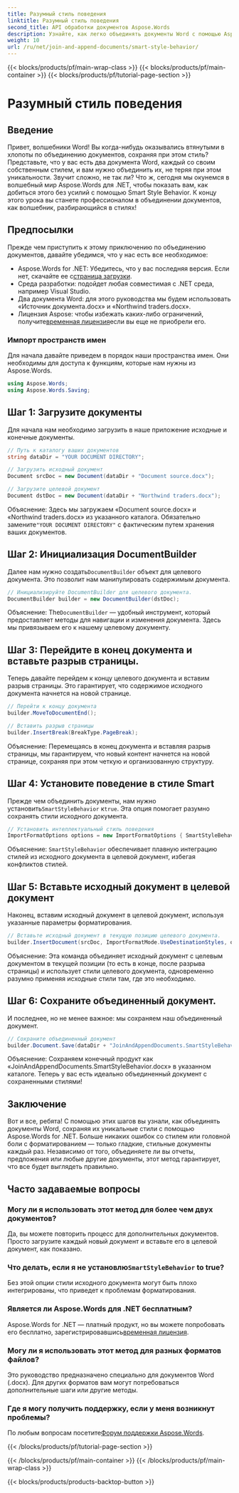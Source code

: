 ```yaml
---
title: Разумный стиль поведения
linktitle: Разумный стиль поведения
second_title: API обработки документов Aspose.Words
description: Узнайте, как легко объединять документы Word с помощью Aspose.Words для .NET, сохраняя стили и гарантируя профессиональные результаты.
weight: 10
url: /ru/net/join-and-append-documents/smart-style-behavior/
---
```


{{< blocks/products/pf/main-wrap-class >}}
{{< blocks/products/pf/main-container >}}
{{< blocks/products/pf/tutorial-page-section >}}

# Разумный стиль поведения

## Введение

Привет, волшебники Word! Вы когда-нибудь оказывались втянутыми в хлопоты по объединению документов, сохраняя при этом стиль? Представьте, что у вас есть два документа Word, каждый со своим собственным стилем, и вам нужно объединить их, не теряя при этом уникальности. Звучит сложно, не так ли? Что ж, сегодня мы окунемся в волшебный мир Aspose.Words для .NET, чтобы показать вам, как добиться этого без усилий с помощью Smart Style Behavior. К концу этого урока вы станете профессионалом в объединении документов, как волшебник, разбирающийся в стилях!

## Предпосылки

Прежде чем приступить к этому приключению по объединению документов, давайте убедимся, что у нас есть все необходимое:

-  Aspose.Words for .NET: Убедитесь, что у вас последняя версия. Если нет, скачайте ее с[страница загрузки](https://releases.aspose.com/words/net/).
- Среда разработки: подойдет любая совместимая с .NET среда, например Visual Studio.
- Два документа Word: для этого руководства мы будем использовать «Источник документа.docx» и «Northwind traders.docx».
-  Лицензия Aspose: чтобы избежать каких-либо ограничений, получите[временная лицензия](https://purchase.aspose.com/temporary-license/)если вы еще не приобрели его.

### Импорт пространств имен

Для начала давайте приведем в порядок наши пространства имен. Они необходимы для доступа к функциям, которые нам нужны из Aspose.Words.

```csharp
using Aspose.Words;
using Aspose.Words.Saving;
```

## Шаг 1: Загрузите документы

Для начала нам необходимо загрузить в наше приложение исходные и конечные документы.

```csharp
// Путь к каталогу ваших документов
string dataDir = "YOUR DOCUMENT DIRECTORY";

// Загрузить исходный документ
Document srcDoc = new Document(dataDir + "Document source.docx");

// Загрузите целевой документ
Document dstDoc = new Document(dataDir + "Northwind traders.docx");
```

Объяснение:
 Здесь мы загружаем «Document source.docx» и «Northwind traders.docx» из указанного каталога. Обязательно замените`"YOUR DOCUMENT DIRECTORY"` с фактическим путем хранения ваших документов.

## Шаг 2: Инициализация DocumentBuilder

 Далее нам нужно создать`DocumentBuilder` объект для целевого документа. Это позволит нам манипулировать содержимым документа.

```csharp
// Инициализируйте DocumentBuilder для целевого документа.
DocumentBuilder builder = new DocumentBuilder(dstDoc);
```

Объяснение:
 The`DocumentBuilder` — удобный инструмент, который предоставляет методы для навигации и изменения документа. Здесь мы привязываем его к нашему целевому документу.

## Шаг 3: Перейдите в конец документа и вставьте разрыв страницы.

Теперь давайте перейдем к концу целевого документа и вставим разрыв страницы. Это гарантирует, что содержимое исходного документа начнется на новой странице.

```csharp
// Перейти к концу документа
builder.MoveToDocumentEnd();

// Вставить разрыв страницы
builder.InsertBreak(BreakType.PageBreak);
```

Объяснение:
Перемещаясь в конец документа и вставляя разрыв страницы, мы гарантируем, что новый контент начнется на новой странице, сохраняя при этом четкую и организованную структуру.

## Шаг 4: Установите поведение в стиле Smart

 Прежде чем объединить документы, нам нужно установить`SmartStyleBehavior` к`true`. Эта опция помогает разумно сохранять стили исходного документа.

```csharp
// Установить интеллектуальный стиль поведения
ImportFormatOptions options = new ImportFormatOptions { SmartStyleBehavior = true };
```

Объяснение:
`SmartStyleBehavior` обеспечивает плавную интеграцию стилей из исходного документа в целевой документ, избегая конфликтов стилей.

## Шаг 5: Вставьте исходный документ в целевой документ

Наконец, вставим исходный документ в целевой документ, используя указанные параметры форматирования.

```csharp
// Вставьте исходный документ в текущую позицию целевого документа.
builder.InsertDocument(srcDoc, ImportFormatMode.UseDestinationStyles, options);
```

Объяснение:
Эта команда объединяет исходный документ с целевым документом в текущей позиции (то есть в конце, после разрыва страницы) и использует стили целевого документа, одновременно разумно применяя исходные стили там, где это необходимо.

## Шаг 6: Сохраните объединенный документ.

И последнее, но не менее важное: мы сохраняем наш объединенный документ.

```csharp
// Сохраните объединенный документ
builder.Document.Save(dataDir + "JoinAndAppendDocuments.SmartStyleBehavior.docx");
```

Объяснение:
Сохраняем конечный продукт как «JoinAndAppendDocuments.SmartStyleBehavior.docx» в указанном каталоге. Теперь у вас есть идеально объединенный документ с сохраненными стилями!

## Заключение

Вот и все, ребята! С помощью этих шагов вы узнали, как объединять документы Word, сохраняя их уникальные стили с помощью Aspose.Words for .NET. Больше никаких ошибок со стилем или головной боли с форматированием — только гладкие, стильные документы каждый раз. Независимо от того, объединяете ли вы отчеты, предложения или любые другие документы, этот метод гарантирует, что все будет выглядеть правильно.

## Часто задаваемые вопросы

### Могу ли я использовать этот метод для более чем двух документов?
Да, вы можете повторить процесс для дополнительных документов. Просто загрузите каждый новый документ и вставьте его в целевой документ, как показано.

### Что делать, если я не установлю`SmartStyleBehavior` to true?
Без этой опции стили исходного документа могут быть плохо интегрированы, что приведет к проблемам форматирования.

### Является ли Aspose.Words для .NET бесплатным?
 Aspose.Words for .NET — платный продукт, но вы можете попробовать его бесплатно, зарегистрировавшись[временная лицензия](https://purchase.aspose.com/temporary-license/).

### Могу ли я использовать этот метод для разных форматов файлов?
Это руководство предназначено специально для документов Word (.docx). Для других форматов вам могут потребоваться дополнительные шаги или другие методы.

### Где я могу получить поддержку, если у меня возникнут проблемы?
 По любым вопросам посетите[Форум поддержки Aspose.Words](https://forum.aspose.com/c/words/8).

{{< /blocks/products/pf/tutorial-page-section >}}

{{< /blocks/products/pf/main-container >}}
{{< /blocks/products/pf/main-wrap-class >}}

{{< blocks/products/products-backtop-button >}}
